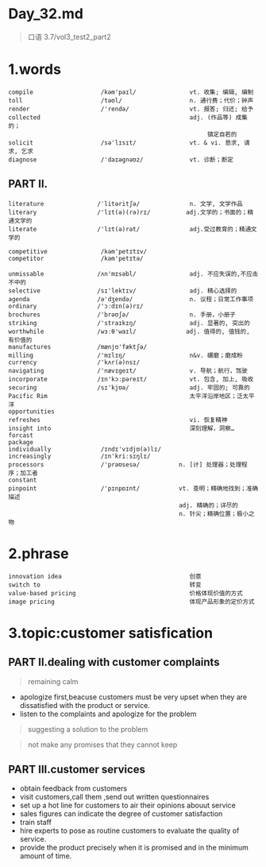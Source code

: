 # Day_32.md
> 口语 3.7/vol3_test2_part2
# 1.words
    compile                   /kəm'paɪl/               vt. 收集; 编辑, 编制
    toll                      /təʊl/                   n. 通行费；代价；钟声
    render                    /'rendə/                 vt. 报答; 归还; 给予
    collected                                          adj. (作品等) 成集的；
                                                            镇定自若的
    solicit                   /sə'lɪsɪt/               vt. & vi. 恳求, 请求, 乞求
    diagnose                  /'daɪəgnəʊz/             vt. 诊断；断定

## PART II.
    literature               /ˈlitəritʃə/              n. 文学, 文学作品
    literary                 /'lɪt(ə)(rə)rɪ/          adj.文学的；书面的；精通文学的
    literate                 /'lɪt(ə)rət/              adj.受过教育的；精通文学的

    competitive               /kəm'petɪtɪv/
    competitor                /kəm'petɪtə/

    unmissable               /ʌn'mɪsəbl/               adj. 不应失误的,不应击不中的
    selective                /sɪ'lektɪv/               adj. 精心选择的
    agenda                   /ə'dʒendə/                n. 议程；日常工作事项
    ordinary                 /'ɔːdɪn(ə)rɪ/
    brochures                /'brəʊʃə/                 n. 手册，小册子
    striking                 /'straɪkɪŋ/               adj. 显著的, 突出的
    worthwhile               /wɜːθ'waɪl/              adj. 值得的, 值钱的, 有价值的
    manufactures             /mænjʊ'fæktʃə/
    milling                  /'mɪlɪŋ/                  n&v. 碾磨；磨成粉
    currency                 /'kʌr(ə)nsɪ/
    navigating               /'nævɪgeɪt/               v. 导航；航行，驾驶
    incorporate              /ɪn'kɔːpəreɪt/            vt. 包含, 加上, 吸收
    securing                 /sɪ'kjʊə/                 adj. 牢固的; 可靠的
    Pacific Rim                                        太平洋沿岸地区；泛太平洋
    opportunities
    refreshes                                          vi. 恢复精神
    insight into                                       深刻理解，洞察…
    forcast
    package
    individually              /ɪndɪ'vɪdjʊ(ə)lɪ/
    increasingly              /ɪn'kriːsɪŋlɪ/
    processors                /'prəʊsesə/           n. [计] 处理器；处理程序；加工者
    constant
    pinpoint                  /'pɪnpɒɪnt/           vt. 查明；精确地找到；准确描述
                                                    adj. 精确的；详尽的
                                                    n. 针尖；精确位置；极小之物

# 2.phrase
    innovation idea                                    创意
    switch to                                          转变
    value-based pricing                                价格体现价值的方式
    image pricing                                      体现产品形象的定价方式

# 3.topic:customer satisfication
## PART II.dealing with customer complaints
> remaining calm
- apologize first,beacuse customers must be very upset when they are dissatisfied with the product or service.
- listen to the complaints and apologize for the problem

> suggesting a solution to the problem

> not make any promises that they cannot keep

## PART III.customer services
- obtain feedback from customers
- visit customers,call them ,send out written questionnaires 
- set up a hot line for customers to air their opinions abouut service
- sales figures can indicate the degree of customer satisfaction
- train staff
- hire experts to pose as routine customers to evaluate the quality of 
service.
- provide the product precisely when it is promised and in the minimum
amount of time.






